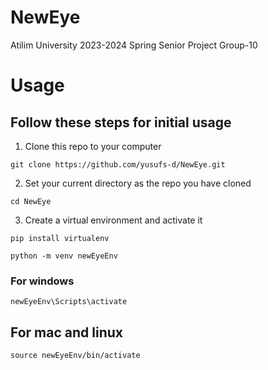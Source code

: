 # NewEye
Atilim University 2023-2024 Spring Senior Project Group-10
# Usage
## Follow these steps for initial usage
1. Clone this repo to your computer
```
git clone https://github.com/yusufs-d/NewEye.git   
```
2. Set your current directory as the repo you have cloned
```
cd NewEye
```
3. Create a virtual environment and activate it
```
pip install virtualenv
```
```
python -m venv newEyeEnv
```
### For windows
```
newEyeEnv\Scripts\activate
```
## For mac and linux
```
source newEyeEnv/bin/activate
```
   
